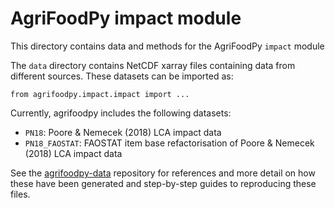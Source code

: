 # AgriFoodPy impact module

This directory contains data and methods for the AgriFoodPy `impact` module

The `data` directory contains NetCDF xarray files containing data from different sources.
These datasets can be imported as:

```
from agrifoodpy.impact.impact import ...
```

Currently, agrifoodpy includes the following datasets:

- `PN18`: Poore & Nemecek (2018) LCA impact data
- `PN18_FAOSTAT`: FAOSTAT item base refactorisation of Poore & Nemecek (2018) LCA impact data

See the [agrifoodpy-data](https://github.com/FixOurFood/agrifoodpy-data) repository for references and more detail on how these have been generated and step-by-step guides to reproducing these files.


